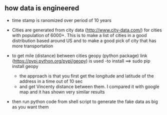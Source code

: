 how data is engineered
----------------------
* time stamp is ranomized over period of 10 years
* Cities are generated from city data (http://www.city-data.com/) for cities
with population of 6000+. This is to make a list of cities in a good distribution
based around US and to make a good pick of city that has more transportation

* to get mile (distance) between cities geopy (python package) link (https://pypi.python.org/pypi/geopy)  is used
	-to install ==> sudo pip install geopy
	- the approach is that you first get the longitude and latitude of the address in a time out of 10 sec
	- and get Vincenty distance between them. I compared it with google map and it has shown very similar results
* then run python code from shell script to generate the fake data as big as you want them
